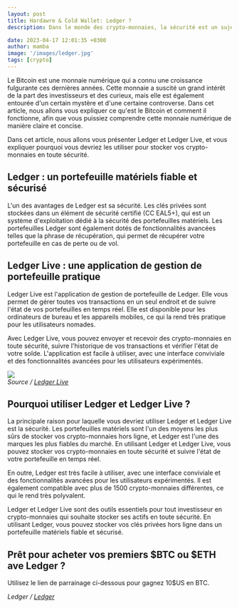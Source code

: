 ```yaml
---
layout: post
title: Hardawre & Cold Wallet: Ledger ?
description: Dans le monde des crypto-monnaies, la sécurité est un sujet de préoccupation majeur. Les portefeuilles matériels sont l'un des moyens les plus sûrs de stocker vos crypto-monnaies hors ligne. Ledger est l'une des marques les plus populaires de portefeuilles matériels pour les crypto-monnaies. Elle offre également une application de gestion de portefeuille appelée Ledger Live, qui vous permet de gérer toutes vos transactions et de suivre l'état de vos portefeuilles.

date: 2023-04-17 12:01:35 +0300
author: mamba
image: '/images/ledger.jpg'
tags: [crypto]
---
```

Le Bitcoin est une monnaie numérique qui a connu une croissance fulgurante ces dernières années. Cette monnaie a suscité un grand intérêt de la part des investisseurs et des curieux, mais elle est également entourée d'un certain mystère et d'une certaine controverse. Dans cet article, nous allons vous expliquer ce qu'est le Bitcoin et comment il fonctionne, afin que vous puissiez comprendre cette monnaie numérique de manière claire et concise.

Dans cet article, nous allons vous présenter Ledger et Ledger Live, et vous expliquer pourquoi vous devriez les utiliser pour stocker vos crypto-monnaies en toute sécurité.

## Ledger : un portefeuille matériels fiable et sécurisé

L'un des avantages de Ledger est sa sécurité. Les clés privées sont stockées dans un élément de sécurité certifié (CC EAL5+), qui est un système d'exploitation dédié à la sécurité des portefeuilles matériels. Les portefeuilles Ledger sont également dotés de fonctionnalités avancées telles que la phrase de récupération, qui permet de récupérer votre portefeuille en cas de perte ou de vol.

## Ledger Live : une application de gestion de portefeuille pratique

Ledger Live est l'application de gestion de portefeuille de Ledger. Elle vous permet de gérer toutes vos transactions en un seul endroit et de suivre l'état de vos portefeuilles en temps réel. Elle est disponible pour les ordinateurs de bureau et les appareils mobiles, ce qui la rend très pratique pour les utilisateurs nomades.

Avec Ledger Live, vous pouvez envoyer et recevoir des crypto-monnaies en toute sécurité, suivre l'historique de vos transactions et vérifier l'état de votre solde. L'application est facile à utiliser, avec une interface conviviale et des fonctionnalités avancées pour les utilisateurs expérimentés.

<div class="gallery-box">
  <div class="gallery">
    <img src="{{site.baseurl}}/images/ledger-live.jpg"/>
  </div>
  <em>Source / <a href="https://www.ledger.com/ledger-live" target="_blank">Ledger Live</a></em>
</div>


## Pourquoi utiliser Ledger et Ledger Live ?

La principale raison pour laquelle vous devriez utiliser Ledger et Ledger Live est la sécurité. Les portefeuilles matériels sont l'un des moyens les plus sûrs de stocker vos crypto-monnaies hors ligne, et Ledger est l'une des marques les plus fiables du marché. En utilisant Ledger et Ledger Live, vous pouvez stocker vos crypto-monnaies en toute sécurité et suivre l'état de votre portefeuille en temps réel.

En outre, Ledger est très facile à utiliser, avec une interface conviviale et des fonctionnalités avancées pour les utilisateurs expérimentés. Il est également compatible avec plus de 1500 crypto-monnaies différentes, ce qui le rend très polyvalent.

Ledger et Ledger Live sont des outils essentiels pour tout investisseur en crypto-monnaies qui souhaite stocker ses actifs en toute sécurité. En utilisant Ledger, vous pouvez stocker vos clés privées hors ligne dans un portefeuille matériels fiable et sécurisé.

## Prêt pour acheter vos premiers $BTC ou $ETH ave Ledger ?
Utilisez le lien de parrainage ci-dessous pour gagnez 10$US en BTC.

  <em>Ledger / <a href="[https://economie.gouv.fr](https://shop.ledger.com/fr?referral_code=YVJAW13C4WWXA
)" target="_blank">Ledger</a></em>


